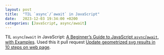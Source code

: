 ```yaml
---
layout: post
title:  "TIL `async`/`await` in JavaScript"
date:   2023-12-03 19:34:00 +0200
categories: [JavaScript, async/await]
---
```

TIL `async`/`await` in JavaScript: [A Beginner’s Guide to JavaScript `async`/`await`, with Examples](https://www.sitepoint.com/javascript-async-await/). Used this it pull request [Update geometrized svg results in 10 steps on web page](https://github.com/valeriyvan/geometrizebot/pull/61).
